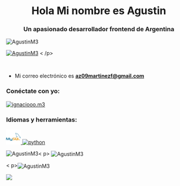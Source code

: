 <h1 align="center">Hola Mi nombre es Agustin</h1>
<h3 align="center">Un apasionado desarrollador frontend de Argentina</h3>

<p align="left"> <img src="https: //komarev.com/ghpvc/?username=AgustinM3&label=Profile%20views&color=0e75b6&style=flat" alt="AgustinM3" /> </p>

<p align="left"> <a href="https://github .com/ryo-ma/github-profile-tropic"><img src="https://github-profile-tropico.vercel.app/?username=AgustinM3" alt="AgustinM3" /></a> < /p>

<p align="left"> <a href="https://twitter.com/" target="blank"><img src="https://img.shields.io/twitter/follow/ ?logo=twitter&style=for-the-badge" alt="" /></a> </p>

- Mi correo electrónico es **az09martinezf@gmail.com**

<h3 align="left">Conéctate con yo:</h3>
<p align="left">
<a href="https://instagram.com/ignaciooo.m3" target="blank"><img align="center" src="https:/ /raw.githubusercontent.com/rahuldkjain/github-profile-readme-generator/master/src/images/icons/Social/instagram.svg" alt="ignaciooo.m3" height="30" width="40" /> </a>
</p>

<h3 align="left">Idiomas y herramientas:</h3>
<p align="left"> <a href="https://www.mysql.com/" target= "_blank" rel="noreferrer"> <img src="https://raw.githubusercontent.com/devicons/devicon/master/icons/mysql/mysql-original-wordmark.svg" alt="mysql" width=" 40" altura="40"/> </a> <a href="https://www.python.org" target="_blank" rel="noreferrer"> <img src="https://raw. githubusercontent.com/devicons/devicon/master/icons/python/python-original.svg" alt="python" width="40" height="40"/> </a> </p>

<p><img align="left" src="https://github-readme-stats.vercel.app/api/top-langs?username=AgustinM3&show_icons=true&locale=en&layout=compact" alt="AgustinM3" /></p>

< p> <img align="center" src="https://github-readme-stats.vercel.app/api?username=AgustinM3&show_icons=true&locale=en" alt="AgustinM3" /></p>

< p><img align="center" src="https://github-readme-streak-stats.herokuapp.com/?user=AgustinM3&" alt="AgustinM3" /></p> 

<div class="heade" aling="center"> 
<img src="https://media2.giphy.com/media/7ojeb3qz5r9jG/giphy.webp?cid=82a1493bhvmel46qm5qwyk7div838qge0x0qboqusxug9yyk&ep=v1_gifs_trending&rid=giphy.webp&ct=g"> <img aling="center" widh= "400">
